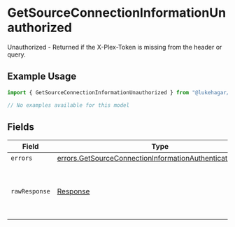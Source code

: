 # GetSourceConnectionInformationUnauthorized

Unauthorized - Returned if the X-Plex-Token is missing from the header or query.

## Example Usage

```typescript
import { GetSourceConnectionInformationUnauthorized } from "@lukehagar/plexjs/sdk/models/errors";

// No examples available for this model
```

## Fields

| Field                                                                                                                                           | Type                                                                                                                                            | Required                                                                                                                                        | Description                                                                                                                                     |
| ----------------------------------------------------------------------------------------------------------------------------------------------- | ----------------------------------------------------------------------------------------------------------------------------------------------- | ----------------------------------------------------------------------------------------------------------------------------------------------- | ----------------------------------------------------------------------------------------------------------------------------------------------- |
| `errors`                                                                                                                                        | [errors.GetSourceConnectionInformationAuthenticationErrors](../../../sdk/models/errors/getsourceconnectioninformationauthenticationerrors.md)[] | :heavy_minus_sign:                                                                                                                              | N/A                                                                                                                                             |
| `rawResponse`                                                                                                                                   | [Response](https://developer.mozilla.org/en-US/docs/Web/API/Response)                                                                           | :heavy_minus_sign:                                                                                                                              | Raw HTTP response; suitable for custom response parsing                                                                                         |